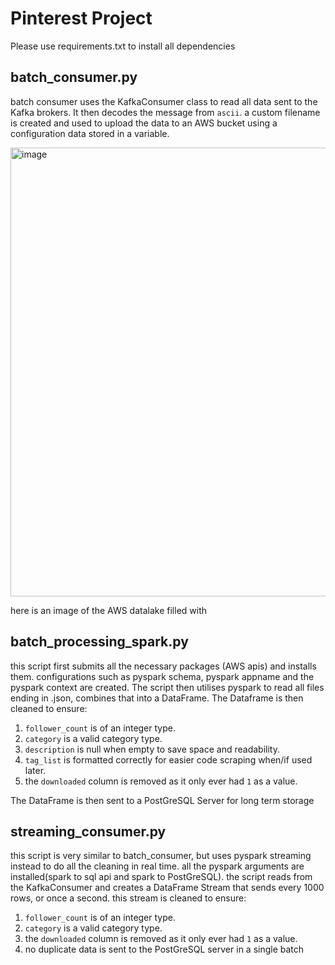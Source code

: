# Pinterest Project

Please use requirements.txt to install all dependencies

## batch_consumer.py

batch consumer uses the KafkaConsumer class to read all data sent to the Kafka brokers. It then decodes the message from `ascii`. a custom filename is created and used to upload the data to an AWS bucket using a configuration data stored in a variable.

<img width="718" alt="image" src="https://github.com/AdjunxLynx/Pinterest-Project/assets/117390288/0ed2d3da-01b4-49c2-a438-daa46ccf2f98">

here is an image of the AWS datalake filled with 

## batch_processing_spark.py

this script first submits all the necessary packages (AWS apis) and installs them. configurations such as pyspark schema, pyspark appname and the pyspark context are created.
The script then utilises pyspark to read all files ending in .json, combines that into a DataFrame. The Dataframe is then cleaned to ensure:
1. `follower_count` is of an integer type.
2. `category` is a valid category type.
3. `description` is null when empty to save space and readability.
4. `tag_list` is formatted correctly for easier code scraping when/if used later.
5. the `downloaded` column is removed as it only ever had `1` as a value.


The DataFrame is then sent to a PostGreSQL Server for long term storage

## streaming_consumer.py

this script is very similar to batch_consumer, but uses pyspark streaming instead to do all the cleaning in real time. all the pyspark arguments are installed(spark to sql api and spark to PostGreSQL). the script reads from the KafkaConsumer and creates a DataFrame Stream that sends every 1000 rows, or once a second. this stream is cleaned to ensure:
1. `follower_count` is of an integer type.
2. `category` is a valid category type.
3. the `downloaded` column is removed as it only ever had `1` as a value.
4. no duplicate data is sent to the PostGreSQL server in a single batch

